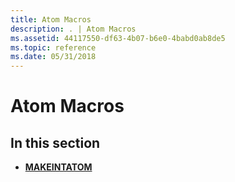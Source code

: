 ```yaml
---
title: Atom Macros
description: . | Atom Macros
ms.assetid: 44117550-df63-4b07-b6e0-4babd0ab8de5
ms.topic: reference
ms.date: 05/31/2018
---
```


# Atom Macros

## In this section

-   [**MAKEINTATOM**](/windows/desktop/api/Winbase/nf-winbase-makeintatom)

 

 




